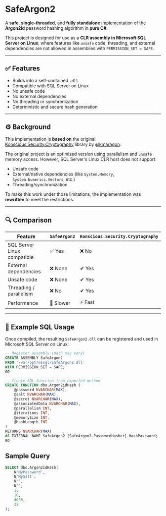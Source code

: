 # SafeArgon2

A **safe**, **single-threaded**, and **fully standalone** implementation of the **Argon2id** password hashing algorithm in **pure C#**.

This project is designed for use as a **CLR assembly in Microsoft SQL Server on Linux**, where features like `unsafe` code, threading, and external dependencies are not allowed in assemblies with `PERMISSION_SET = SAFE`.

---

## ✅ Features

- Builds into a self-contained `.dll`
- Compatible with SQL Server on Linux
- No unsafe code
- No external dependencies
- No threading or synchronization
- Deterministic and secure hash generation

---

## ⚙️ Background

This implementation is **based on** the original [Konscious.Security.Cryptography](https://github.com/kmaragon/Konscious.Security.Cryptography) library by [@kmaragon](https://github.com/kmaragon).

The original project is an optimized version using parallelism and `unsafe` memory access. However, SQL Server's Linux CLR host does not support:

- Unsafe code
- External/native dependencies (like `System.Memory`, `System.Numerics.Vectors`, etc.)
- Threading/synchronization

To make this work under those limitations, the implementation was **rewritten** to meet the restrictions.

---

## 🔍 Comparison

| Feature                        | `SafeArgon2`        | `Konscious.Security.Cryptography` |
|-------------------------------|---------------------|------------------------------------|
| SQL Server Linux compatible   | ✅ Yes              | ❌ No                              |
| External dependencies         | ❌ None             | ✔ Yes                              |
| Unsafe code                   | ❌ None             | ✔ Yes                              |
| Threading / parallelism       | ❌ No               | ✔ Yes                              |
| Performance                   | 🐢 Slower           | ⚡ Fast                             |

---

## 🧪 Example SQL Usage

Once compiled, the resulting `SafeArgon2.dll` can be registered and used in Microsoft SQL Server on Linux:

```sql
-- Register assembly (path may vary)
CREATE ASSEMBLY SafeArgon2
FROM '/var/opt/mssql/SafeArgon2.dll'
WITH PERMISSION_SET = SAFE;
GO

-- Create SQL function from exported method
CREATE FUNCTION dbo.Argon2idHash (
    @password NVARCHAR(MAX),
    @salt NVARCHAR(MAX),
    @secret NVARCHAR(MAX),
    @associatedData NVARCHAR(MAX),
    @parallelism INT,
    @iterations INT,
    @memorySize INT,
    @hashLength INT
)
RETURNS NVARCHAR(MAX)
AS EXTERNAL NAME SafeArgon2.[SafeArgon2.PasswordHasher].HashPassword;
GO
```

## Sample Query

```sql
SELECT dbo.Argon2idHash(
    N'MyPassword',
    N'MySalt',
    N'',
    N'',
    1,
    10,
    4096,
    32
);
```


